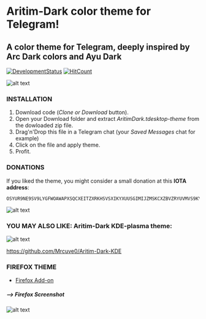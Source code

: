 # Aritim-Dark color theme for Telegram!

## A color theme for Telegram, deeply inspired by Arc Dark colors and Ayu Dark 

[![DevelopmentStatus](https://img.shields.io/badge/Development-Ongoing-brightgreen.svg)](https://img.shields.io/badge/Development-Ongoing-brightgreen.svg)
[![HitCount](http://hits.dwyl.io/Mrcuve0/Aritim-Dark-Telegram-Theme.svg)](http://hits.dwyl.io/Mrcuve0/Aritim-Dark-Telegram-Theme)

![alt text](https://raw.githubusercontent.com/Mrcuve0/Aritim-Dark-Telegram-Theme/master/Telegram.png)

### INSTALLATION

1. Download code (*Clone or Download* button).
2. Open your Download folder and extract *AritimDark.tdesktop-theme* from the dowloaded zip file.
3. Drag'n'Drop this file in a Telegram chat (your *Saved Messages* chat for example)
4. Click on the file and apply theme.
5. Profit.

### DONATIONS
If you liked the theme, you might consider a small donation at this **IOTA address**:
```
OSYUR9NE9SV9LYGFWOAWAPXSQCXEITZXRKHSVSXIKYXUUSGIMIJZMSKCXZBVZRYUVMVS9KYNENVZVVULADJWOUUYBX
```
![alt text](https://raw.githubusercontent.com/Mrcuve0/Aritim-Dark-KDE/master/QRCode.jpg)


### YOU MAY ALSO LIKE: Aritim-Dark KDE-plasma theme:
![alt text](https://raw.githubusercontent.com/Mrcuve0/Aritim-Dark-KDE/master/Screenshots/Desktop.png)

https://github.com/Mrcuve0/Aritim-Dark-KDE


### FIREFOX THEME
* [Firefox Add-on](https://addons.mozilla.org/en-US/firefox/addon/aritim-dark/)

##### --> Firefox Screenshot

![alt text](https://raw.githubusercontent.com/Mrcuve0/Aritim-Dark-KDE/master/Screenshots/FirefoxTheme.png)